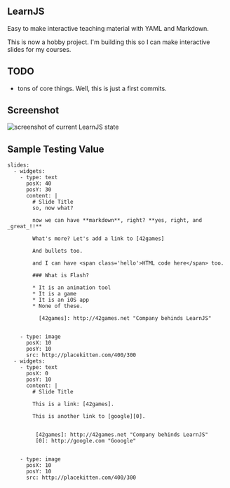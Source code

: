 ## LearnJS

Easy to make interactive teaching material with YAML and Markdown.

This is now a hobby project. I'm building this so I can make interactive slides for my courses.

## TODO

- tons of core things. Well, this is just a first commits.

## Screenshot
![screenshot of current LearnJS state](http://makzan.github.com/LearnJS/assets/images/screenshot.png)

## Sample Testing Value

	slides:
	  - widgets:
	    - type: text
	      posX: 40
	      posY: 30
	      content: |
	        # Slide Title 
	        so, now what?       

	        now we can have **markdown**, right? **yes, right, and _great_!!**
            
	        What's more? Let's add a link to [42games] 

	        And bullets too.
        
	        and I can have <span class='hello'>HTML code here</span> too.
      
	        ### What is Flash?
      
	        * It is an animation tool      
	        * It is a game      
	        * It is an iOS app      
	        * None of these.

	          [42games]: http://42games.net "Company behinds LearnJS"


	    - type: image
	      posX: 10
	      posY: 10
	      src: http://placekitten.com/400/300
	  - widgets:
	    - type: text
	      posX: 0
	      posY: 10
	      content: |
	        # Slide Title 
        
	        This is a link: [42games].
        
	        This is another link to [google][0].
       

	         [42games]: http://42games.net "Company behinds LearnJS"
	         [0]: http://google.com "Gooogle"


	    - type: image
	      posX: 10
	      posY: 10
	      src: http://placekitten.com/400/300

 
	
